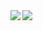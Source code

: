 <a href="https://github.com/AK-Yunx?tab=repositories">
  <img align="left" src="https://github-readme-stats.vercel.app/api?username=AK-Yunx" />
</a>
<a href="https://github.com/AK-Yunx?tab=repositories">
  <img align="left" src="https://github-readme-stats.vercel.app/api/top-langs/?username=AK-Yunx" />
</a>

